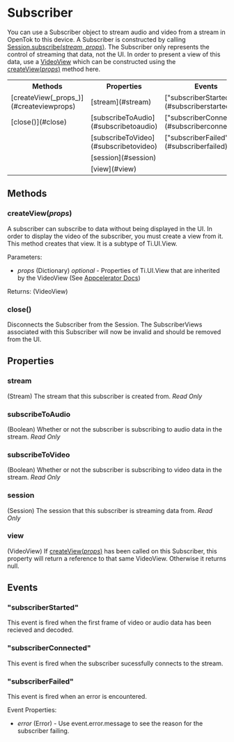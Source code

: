 # Subscriber

You can use a Subscriber object to stream audio and video from a stream in OpenTok to this device. A Subscriber is constructed by calling
[Session.subscribe(_stream_, _props_)](session.md#subscribestream-props). The Subscriber only represents the control of streaming that data,
not the UI. In order to present a view of this data, use a [VideoView](videoview.md#videoview) which can
be constructed using the [createView(_props_)](#createviewprops) method here.

<nav>
  <table>
    <tr>
      <th>Methods</th>
      <th>Properties</th>
      <th>Events</th>
    </tr>
    <tr>
      <td>[createView(_props_)](#createviewprops)</td>
      <td>[stream](#stream)</td>
      <td>["subscriberStarted"](#subscriberstarted)</td>
    </tr>
    <tr>
      <td>[close()](#close)</td>
      <td>[subscribeToAudio](#subscribetoaudio)</td>
      <td>["subscriberConnected"](#subscriberconnected)</td>
    </tr>
    <tr>
      <td></td>
      <td>[subscribeToVideo](#subscribetovideo)</td>
      <td>["subscriberFailed"](#subscriberfailed)</td>
    </tr>
    <tr>
      <td></td>
      <td>[session](#session)</td>
      <td></td>
    </tr>
    <tr>
      <td></td>
      <td>[view](#view)</td>
      <td></td>
    </tr>
  </table>
</nav>

## Methods

### createView(_props_)

A subscriber can subscribe to data without being displayed in the UI. In order to display the video of the subscriber, you must create a view from it. This method creates that view. It is a subtype of Ti.UI.View.

Parameters:
*  _props_ (Dictionary) _optional_ - Properties of Ti.UI.View that are inherited by the VideoView (See [Appcelerator Docs](http://docs.appcelerator.com/titanium/2.1/index.html#!/api/Titanium.UI.View))

Returns: (VideoView)

### close()

Disconnects the Subscriber from the Session. The SubscriberViews associated with this Subscriber will now be invalid and should be removed from the UI.

## Properties

### stream

(Stream) The stream that this subscriber is created from. _Read Only_

### subscribeToAudio

(Boolean) Whether or not the subscriber is subscribing to audio data in the stream. _Read Only_

### subscribeToVideo

(Boolean) Whether or not the subscriber is subscribing to video data in the stream. _Read Only_

### session

(Session) The session that this subscriber is streaming data from. _Read Only_

### view

(VideoView) If [createView(_props_)](#createviewprops) has been called on this Subscriber, this property will return a reference to that same VideoView. Otherwise it returns null.

## Events

### "subscriberStarted"

This event is fired when the first frame of video or audio data has been recieved and decoded.

### "subscriberConnected"

This event is fired when the subscriber sucessfully connects to the stream.

### "subscriberFailed"

This event is fired when an error is encountered.

Event Properties:
*   _error_ (Error) - Use event.error.message to see the reason for the subscriber failing.

